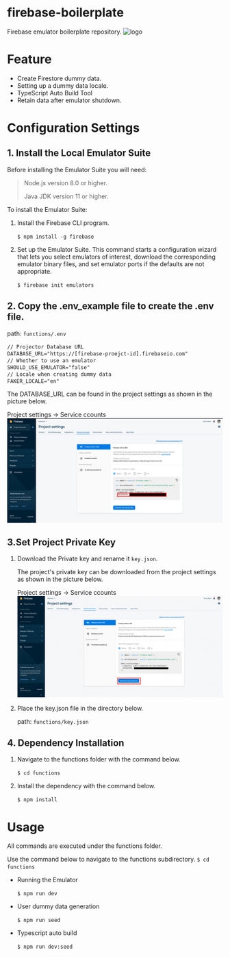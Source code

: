 # firebase-boilerplate

Firebase emulator boilerplate repository.
![logo](https://www.gstatic.com/devrel-devsite/prod/v1a2d2d725c48303ffd65eb7122e57032dbf9bb148227658cacdfddf0dcae1e46/firebase/images/lockup.svg)

# Feature

- Create Firestore dummy data.
- Setting up a dummy data locale.
- TypeScript Auto Build Tool
- Retain data after emulator shutdown.

# Configuration Settings

## 1. Install the Local Emulator Suite

Before installing the Emulator Suite you will need:

> Node.js version 8.0 or higher.
>
> Java JDK version 11 or higher.

To install the Emulator Suite:

1. Install the Firebase CLI program.

   `$ npm install -g firebase`

2. Set up the Emulator Suite. This command starts a configuration wizard that lets you select emulators of interest, download the corresponding emulator binary files, and set emulator ports if the defaults are not appropriate.

   `$ firebase init emulators`

## 2. Copy the .env_example file to create the .env file.

path: `functions/.env`

```
// Projector Database URL
DATABASE_URL="https://[firebase-proejct-id].firebaseio.com"
// Whether to use an emulator
SHOULD_USE_EMULATOR="false"
// Locale when creating dummy data
FAKER_LOCALE="en"
```

The DATABASE_URL can be found in the project settings as shown in the picture below.

Project settings -> Service ccounts
![database_url](./doc/database_url.png)

## 3.Set Project Private Key

1. Download the Private key and rename it `key.json`.

   The project's private key can be downloaded from the project settings as shown in the picture below.

   Project settings -> Service ccounts
   ![private_key](./doc/private_key.png)

2. Place the key.json file in the directory below.

   path: `functions/key.json`

## 4. Dependency Installation

1. Navigate to the functions folder with the command below.

   `$ cd functions`

2. Install the dependency with the command below.

   `$ npm install`

# Usage

All commands are executed under the functions folder.

Use the command below to navigate to the functions subdirectory.
`$ cd functions`

- Running the Emulator

  `$ npm run dev`

- User dummy data generation

  `$ npm run seed`

- Typescript auto build

  `$ npm run dev:seed`
